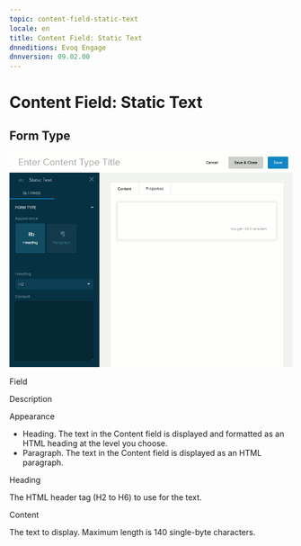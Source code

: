 ```yaml
---
topic: content-field-static-text
locale: en
title: Content Field: Static Text
dnneditions: Evoq Engage
dnnversion: 09.02.00
---
```


# Content Field: Static Text

## Form Type

  

![Form Type for Static Text field](img/scr-ContentField-StaticText-formtype.gif)

  

Field

Description

Appearance

*   Heading. The text in the Content field is displayed and formatted as an HTML heading at the level you choose.
*   Paragraph. The text in the Content field is displayed as an HTML paragraph.

Heading

The HTML header tag (H2 to H6) to use for the text.

Content

The text to display. Maximum length is 140 single-byte characters.